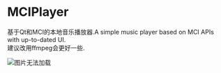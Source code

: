 # MCIPlayer
基于Qt和MCI的本地音乐播放器.A simple music player based on MCI APIs with up-to-dated UI.  
建议改用ffmpeg会更好一些.

![图片无法加载](https://raw.githubusercontent.com/chwangteng/MCIPlayer/master/scrrenshop.png) 
